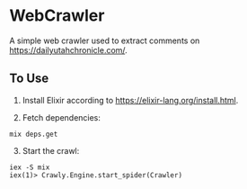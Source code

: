# WebCrawler

A simple web crawler used to extract comments on https://dailyutahchronicle.com/.

## To Use

1. Install Elixir according to https://elixir-lang.org/install.html.

2. Fetch dependencies:

```console
mix deps.get
```

3. Start the crawl:
``` console
iex -S mix
iex(1)> Crawly.Engine.start_spider(Crawler)
```
